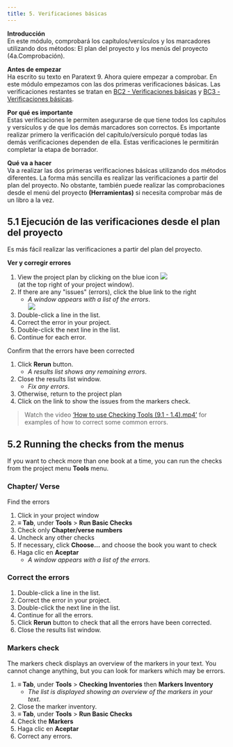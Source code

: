 ```yaml
---
title: 5. Verificaciones básicas
---
```


**Introducción**  
En este módulo, comprobará los capítulos/versículos y los marcadores utilizando dos métodos: El plan del proyecto y los menús del proyecto (4a.Comprobación).

**Antes de empezar**  
Ha escrito su texto en Paratext 9. Ahora quiere empezar a comprobar. En este módulo empezamos con las dos primeras verificaciones básicas. Las verificaciones restantes se tratan en [BC2 - Verificaciones básicas](../03-Stage-2/12.BC2.md) y [BC3 - Verificaciones básicas](../04-Stage-3/19.BC3.md).

**Por qué es importante**  
Estas verificaciones le permiten asegurarse de que tiene todos los capítulos y versículos y de que los demás marcadores son correctos. Es importante realizar primero la verificación del capítulo/versículo porqué todas las demás verificaciones dependen de ella. Estas verificaciones le permitirán completar la etapa de borrador.

**Qué va a hacer**  
Va a realizar las dos primeras verificaciones básicas utilizando dos métodos diferentes. La forma más sencilla es realizar las verificaciones a partir del plan del proyecto. No obstante, también puede realizar las comprobaciones desde el menú del proyecto **(Herramientas)** si necesita comprobar más de un libro a la vez.

#####

## 5.1 Ejecución de las verificaciones desde el plan del proyecto
Es más fácil realizar las verificaciones a partir del plan del proyecto.

**Ver y corregir errores**
1.  View the project plan by clicking on the blue icon ![](../media/4b0b6eb237606727f105a01beffe64c2.png)  
   (at the top right of your project window).
1.  If there are any "issues" (errors), click the blue link to the right
    -  *A window appears with a list of the errors*.  
      ![](../media/9b0bc6de6491c34d3e3dea878411ac11.png)
1.  Double-click a line in the list.
1.  Correct the error in your project.
1.  Double-click the next line in the list.
1.  Continue for each error.

Confirm that the errors have been corrected
1.  Click **Rerun** button.
     - *A results list shows any remaining errors*.
2.  Close the results list window.
     - *Fix any errors*.
3.  Otherwise, return to the project plan
4.  Click on the link to show the issues from the markers check.

> Watch the video [‘How to use Checking Tools (9.1 - 1.4).mp4’](https://vimeo.com/461361122) for examples of how to correct some common errors.

## 5.2 Running the checks from the menus
If you want to check more than one book at a time, you can run the checks from the project menu **Tools** menu.

### Chapter/ Verse
Find the errors
1.  Click in your project window
1.  **≡ Tab**, under **Tools** \> **Run Basic Checks**
1.  Check only **Chapter/verse numbers**
1.  Uncheck any other checks
1.  If necessary, click **Choose…** and choose the book you want to check
1.  Haga clic en **Aceptar**
     -  *A window appears with a list of the errors.*


### Correct the errors
1.  Double-click a line in the list.
1.  Correct the error in your project.
1.  Double-click the next line in the list.
1.  Continue for all the errors.
1.  Click **Rerun** button to check that all the errors have been corrected.
1.  Close the results list window.  
#####

### Markers check
The markers check displays an overview of the markers in your text. You cannot change anything, but you can look for markers which may be errors.
1.  **≡ Tab**, under **Tools** \> **Checking Inventories** then **Markers Inventory**
     -  *The list is displayed showing an overview of the markers in your text*.
2.  Close the marker inventory.
3.  **≡ Tab**, under **Tools** \> **Run Basic Checks**
4.  Check the **Markers**
5.  Haga clic en **Aceptar**
6.  Correct any errors.

